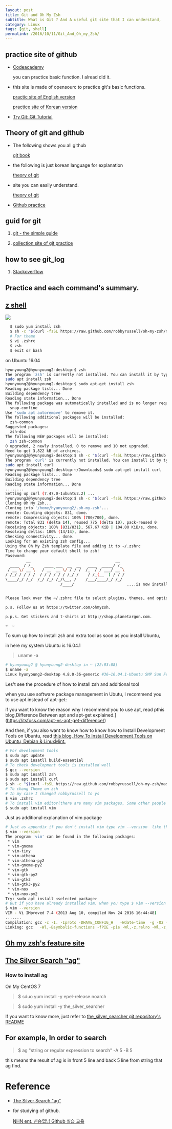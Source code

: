 ```yaml
---
layout: post
title: Git and Oh My Zsh
subtitle: What is Git ? And A useful git site that I can understand, 
category: Linux
tags: [git, shell]
permalink: /2016/10/11/Git_And_Oh_my_Zsh/
---
```


## practice site of github

  - [Codeacademy](https://www.codecademy.com/)

    you can practice basic function.  I alread did it.
        
  - this site is made of opensourc to practice git's basic functions.
     
     [practic site of English version](http://learngitbranching.js.org/)
 
     [practice site of Korean version](http://learnbranch.urigit.com/)
    
  - [Try Git: Git Tutorial](https://try.github.io/levels/1/challenges/1)
    

## Theory of git and github
  
  - The following shows you all github 
  
     [git book](https://www.gitbook.com/book/snowdream86/github-cheat-sheet/details)
  
  - the following is just korean language for explanation
  
     [theory of git](https://nolboo.kim/blog/2013/10/06/github-for-beginner/)

  - site you can easily understand.
  
     [theory of git](https://www.atlassian.com/git/tutorials/refs-and-the-reflog/)
     
  - [Github practice](http://www.slideshare.net/flyskykr/github-46014813)

## guid for git 

  1. [git - the simple guide](http://git.huit.harvard.edu/guide/)

  2. [collection site of git practice](https://github.com/grayghostvisuals/practice-git)
  
## how to see git_log 

  1. [Stackoverflow](http://stackoverflow.com/questions/1057564/pretty-git-branch-graphs)

## Practice and each command's summary.


## [z shell](http://ohmyz.sh/)

  ![](/img/Image/Linux/2016-10-11-Git_And_Oh_my_Zsh/Oh_my_zsh.png)
  
```bash
  $ sudo yum install zsh  
  $ sh -c "$(curl -fsSL https://raw.github.com/robbyrussell/oh-my-zsh/master/tools/install.sh)"  
  # For theme   
  $ vi .zshrc  
  $ zsh  
  $ exit or bash  
```

 on Ubuntu 16.04
 
```bash 
hyunyoung2@hyunyoung2-desktop:$ zsh
The program 'zsh' is currently not installed. You can install it by typing:
sudo apt install zsh
hyunyoung2@hyunyoung2-desktop:$ sudo apt-get install zsh
Reading package lists... Done
Building dependency tree       
Reading state information... Done
The following package was automatically installed and is no longer required:
  snap-confine
Use 'sudo apt autoremove' to remove it.
The following additional packages will be installed:
  zsh-common
Suggested packages:
  zsh-doc
The following NEW packages will be installed:
  zsh zsh-common
0 upgraded, 2 newly installed, 0 to remove and 10 not upgraded.
Need to get 3,822 kB of archives.
hyunyoung2@hyunyoung2-desktop:$ sh -c "$(curl -fsSL https://raw.github.com/robbyrussell/oh-my-zsh/master/tools/install.sh)"
The program 'curl' is currently not installed. You can install it by typing:
sudo apt install curl
hyunyoung2@hyunyoung2-desktop:~/Downloads$ sudo apt-get install curl
Reading package lists... Done
Building dependency tree       
Reading state information... Done
........
Setting up curl (7.47.0-1ubuntu2.2) ...
hyunyoung2@hyunyoung2-desktop:$ sh -c "$(curl -fsSL https://raw.github.com/robbyrussell/oh-my-zsh/master/tools/install.sh)"
Cloning Oh My Zsh...
Cloning into '/home/hyunyoung2/.oh-my-zsh'...
remote: Counting objects: 831, done.
remote: Compressing objects: 100% (700/700), done.
remote: Total 831 (delta 14), reused 775 (delta 10), pack-reused 0
Receiving objects: 100% (831/831), 567.67 KiB | 104.00 KiB/s, done.
Resolving deltas: 100% (14/14), done.
Checking connectivity... done.
Looking for an existing zsh config...
Using the Oh My Zsh template file and adding it to ~/.zshrc
Time to change your default shell to zsh!
Password: 
         __                                     __   
  ____  / /_     ____ ___  __  __   ____  _____/ /_  
 / __ \/ __ \   / __ `__ \/ / / /  /_  / / ___/ __ \ 
/ /_/ / / / /  / / / / / / /_/ /    / /_(__  ) / / / 
\____/_/ /_/  /_/ /_/ /_/\__, /    /___/____/_/ /_/  
                        /____/                       ....is now installed!


Please look over the ~/.zshrc file to select plugins, themes, and options.

p.s. Follow us at https://twitter.com/ohmyzsh.

p.p.s. Get stickers and t-shirts at http://shop.planetargon.com.

➜  ~ 
```
 
 To sum up how to install zsh and extra tool as soon as you install Ubuntu, 
 
 in here my system Ubuntu is 16.04.1
 
 > uname -a
 
```bash
# hyunyoung2 @ hyunyoung2-desktop in ~ [22:03:08] 
$ uname -a
Linux hyunyoung2-desktop 4.8.0-36-generic #36~16.04.1-Ubuntu SMP Sun Feb 5 09:39:57 UTC 2017 x86_64 x86_64 x86_64 GNU/Linux\
```
  
  Les't see the procedure of how to install zsh and additional tool
 
  when you use software package management in Ubutu, I recommend you to use apt instead of apt-get:
  
  if you want to know the reason why I recommend you to use apt, read pthis blog,Difference Between apt and apt-get explained.](https://itsfoss.com/apt-vs-apt-get-difference/)
  
  And then, if  you also want to know how to know how to Install Development Tools on Ubuntu, read [this blog, How To Install Development Tools on Ubuntu, Debian & LinuxMint.](https://tecadmin.net/install-development-tools-on-ubuntu/#)
 
```bash
# For development tools
$ sudo apt update 
$ sudo apt insatll build-essential 
# To check development tools is installed well
$ gcc --version
$ sudo apt insatll zsh
$ sudo apt install curl
$ sh -c "$(curl -fsSL https://raw.github.com/robbyrussell/oh-my-zsh/master/tools/install.sh)"
# To chang Theme on zsh
# In my case I changed robbyrussell to ys 
$ vim .zshrc
# To install vim editor(there are many vim packages, Some other people recommend vim-nox)
$ sudo apt install vim
```

 Just as additional explanation of vim package 

```bash 
# Just as appendix if you don't install vim type vim --version  like the following
$ vim --version
The program 'vim' can be found in the following packages:
 * vim
 * vim-gnome
 * vim-tiny
 * vim-athena
 * vim-athena-py2
 * vim-gnome-py2
 * vim-gtk
 * vim-gtk-py2
 * vim-gtk3
 * vim-gtk3-py2
 * vim-nox
 * vim-nox-py2
Try: sudo apt install <selected package>
# But if you have already installed vim. when you type $ vim --version like this :
$ vim --version
VIM - Vi IMproved 7.4 (2013 Aug 10, compiled Nov 24 2016 16:44:48)
.......
Compilation: gcc -c -I. -Iproto -DHAVE_CONFIG_H   -Wdate-time  -g -O2 -fPIE -fstack-protector-strong -Wformat -Werror=format-security -U_FORTIFY_SOURCE -D_FORTIFY_SOURCE=1      
Linking: gcc   -Wl,-Bsymbolic-functions -fPIE -pie -Wl,-z,relro -Wl,-z,now -Wl,--as-needed -o vim        -lm -ltinfo -lnsl  -lselinux  -lacl -lattr -lgpm -ldl     -L/usr/lib/python3.5/config-3.5m-x86_64-linux-gnu -lpython3.5m -lpthread -ldl -lutil -lm  
```

## [Oh my zsh's feature site](http://code.joejag.com/2014/why-zsh.html)

## [The Silver Search "ag"](https://github.com/ggreer/the_silver_searcher)

### How to install ag

  On My CentOS 7 
  
  > $ sduo yum install -y epel-release.noarch
  
  > $ sudo yum install -y the_silver_searcher
  
  If you want to know more, just refer to [the_silver_searcher git repository's README](https://github.com/ggreer/the_silver_searcher/blob/master/README.md)

## For example, In order to search  

  > $ ag "string or regular expression to search" -A 5 -B 5
  
  this means the result of ag is in front 5 line and back 5 line from string that ag find. 
  
# Reference 

 - [The Silver Search "ag"](https://github.com/ggreer/the_silver_searcher)


 - for studying of github.
   
   [NHN ent. 신승엽님 Github 실습 교육](http://www.slideshare.net/flyskykr/github-46014813)
  
 
